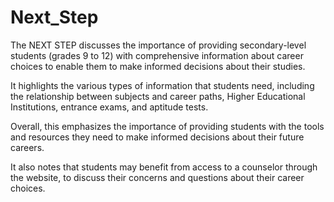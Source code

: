 # Next_Step
The NEXT STEP discusses the importance of providing secondary-level students (grades 9 to 12) with comprehensive information about career choices to enable them to make informed decisions about their studies. 

It highlights the various types of information that students need, including the relationship between subjects and career paths, Higher Educational Institutions, entrance exams, and aptitude tests. 

Overall, this emphasizes the importance of providing students with the tools and resources they need to make informed decisions about their future careers.   

It also notes that students may benefit from access to a counselor through the website, to discuss their concerns and questions about their career choices.
